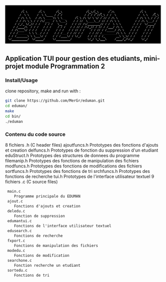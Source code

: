 # ![EDUcationMANager](/assets/images/edumanlogo.png)

## Application TUI pour gestion des etudiants, mini-projet module Programmation 2

### Install/Usage

clone repository, make and run with :

```bash
git clone https://github.com/MerGr/eduman.git
cd eduman/
make
cd bin/
./eduman
```
### Contenu du code source

8 fichiers .h (C header files)
     ajoutfuncs.h
        Prototypes des fonctions d'ajouts et creation
     delfuncs.h
        Prototypes de fonction du suppression d'un etudiant
     eduStruct.h
        Prototypes des structures de donnees du programme
     filemanip.h
        Prototypes des fonctions de manipulation des fichiers
     modfuncs.h
        Prototypes des fonctions de modifications des fichiers
     sortfuncs.h
        Prototypes des fonctions de tri
     srchfuncs.h
        Prototypes des fonctions de recherche
     tui.h
        Prototypes de l'interface utilisateur textuel
9 fichiers .c (C source files)

     main.c
        Programme principale du EDUMAN
     ajout.c
        Fonctions d'ajouts et creation
     deledu.c
        Fonction de suppression
     edumantui.c
        Fonctions de l'interface utilisateur textuel
     edusearch.c
        Fonctions de recherche
     fxport.c
        Fonctions de manipulation des fichiers
     modedu.c
        Fonctions de modification
     searchone.c
        Fonction recherche un etudiant
     sortedu.c
        Fonctions de tri
